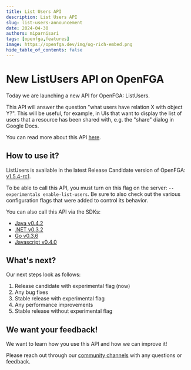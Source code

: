 ```yaml
---
title: List Users API
description: List Users API 
slug: list-users-announcement
date: 2024-04-30
authors: miparnisari
tags: [openfga,features]
image: https://openfga.dev/img/og-rich-embed.png
hide_table_of_contents: false
---
```

# New ListUsers API on OpenFGA

Today we are launching a new API for OpenFGA: ListUsers.

This API will answer the question "what users have relation X with object Y?". This will be useful, for example, in UIs that want to display the list of users that a resource has been shared with, e.g. the "share" dialog in Google Docs.

You can read more about this API [here](https://openfga.dev/api/service#/Relationship%20Queries/ListUsers).

## How to use it?

ListUsers is available in the latest Release Candidate version of OpenFGA: [v1.5.4-rc1](https://github.com/openfga/openfga/releases/tag/v1.5.4-rc1).

To be able to call this API, you must turn on this flag on the server: `--experimentals enable-list-users`. Be sure to also check out the various configuration flags that were added to control its behavior.

You can also call this API via the SDKs:
- [Java v0.4.2](https://github.com/openfga/java-sdk/releases/tag/v0.4.2)
- [.NET v0.3.2](https://github.com/openfga/dotnet-sdk/releases/tag/v0.3.2)
- [Go v0.3.6](https://github.com/openfga/go-sdk/releases/tag/v0.3.6)
- [Javascript v0.4.0](https://github.com/openfga/js-sdk/releases/tag/v0.4.0)

## What's next?

Our next steps look as follows:

1. Release candidate with experimental flag (now)
2. Any bug fixes
3. Stable release with experimental flag
4. Any performance improvements
5. Stable release without experimental flag

## We want your feedback!

We want to learn how you use this API and how we can improve it!

Please reach out through our [community channels](https://openfga.dev/community) with any questions or feedback.

